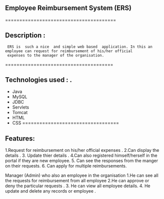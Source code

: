   ## Employee Reimbursement System (ERS)
 =======================================
 ## Description :
 
     ERS is  such a nice  and simple web based  application. In this an employee can request for reimbursement of his/her official 
     expenses to the manager of the organisation.
     
  ======================================

 ## Technologies used : .
  * Java
  * MySQL
  * JDBC
  * Servlets
  * Tomcat
  * HTML
  * CSS
  ==================================  
             
 ## Features: 
 

1.Request for reimbursement on his/her official expenses  .
  2.Can display the details .
  3. Update thier details .
  4.Can also registered himself/herself in the portal if they are new employee.
  5. Can see the responses from the manger on their requests.
  6. Can apply for multiple reimbursements.
  
  
  Manager (Admin) who also an employee in the organisation 
  1.He can see all the  requests for reimbursement from all employee
  2.He can approve or deny the particular requests .
  3. He can view all employee details.
  4. He update and delete any records or employee .
